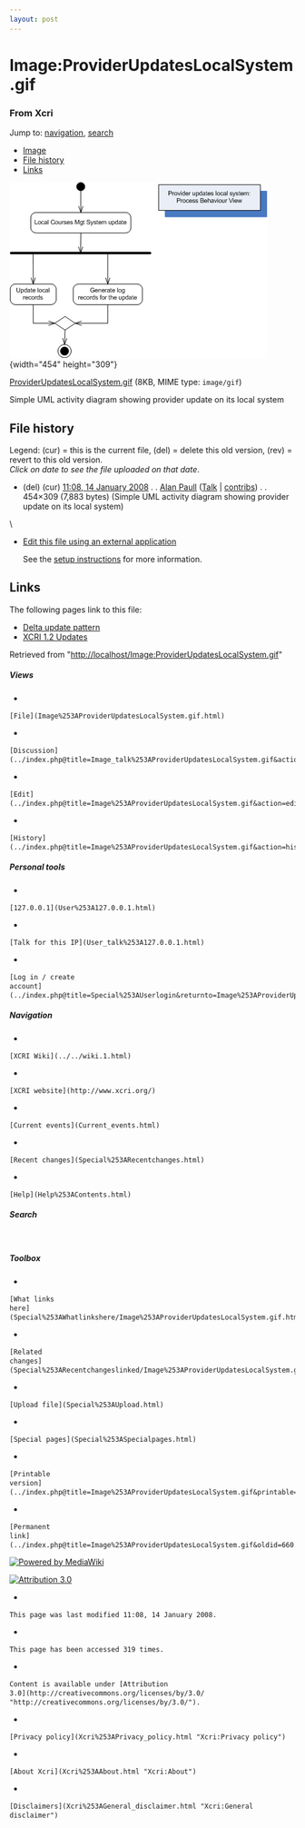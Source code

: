 ```yaml
---
layout: post
---
```








Image:ProviderUpdatesLocalSystem.gif 
====================================













### From Xcri 







Jump to:
[navigation](Image%253AProviderUpdatesLocalSystem.gif.html#column-one),
[search](Image%253AProviderUpdatesLocalSystem.gif.html#searchInput)



-   [Image](Image%253AProviderUpdatesLocalSystem.gif.html#file)
-   [File
    history](Image%253AProviderUpdatesLocalSystem.gif.html#filehistory)
-   [Links](Image%253AProviderUpdatesLocalSystem.gif.html#filelinks)



![Image:ProviderUpdatesLocalSystem.gif](../images/a/a8/ProviderUpdatesLocalSystem.gif){width="454"
height="309"}





[ProviderUpdatesLocalSystem.gif](../images/a/a8/ProviderUpdatesLocalSystem.gif "ProviderUpdatesLocalSystem.gif")‎
 (8KB, MIME type: `image/gif`)



Simple UML activity diagram showing provider update on its local system

File history 
------------

Legend: (cur) = this is the current file, (del) = delete this old
version, (rev) = revert to this old version.\
*Click on date to see the file uploaded on that date*.

-   (del) (cur) [11:08, 14 January
    2008](../images/a/a8/ProviderUpdatesLocalSystem.gif "/wiki/images/a/a8/ProviderUpdatesLocalSystem.gif") .
    . [Alan
    Paull](../index.php@title=User%253AAlan_Paull&action=edit.html "User:Alan Paull")
    ([Talk](../index.php@title=User_talk%253AAlan_Paull&action=edit.html "User talk:Alan Paull")
    |
    [contribs](Special%253AContributions/Alan_Paull.html "Special:Contributions/Alan Paull")) .
    . 454×309 (7,883 bytes) (Simple UML activity
    diagram showing provider update on its local system)

\
-   [Edit this file using an external
    application](../index.php@title=Image%253AProviderUpdatesLocalSystem.gif&action=edit&externaledit=true&mode=file "Image:ProviderUpdatesLocalSystem.gif")
    

    See the [setup
    instructions](http://meta.wikimedia.org/wiki/Help:External_editors "http://meta.wikimedia.org/wiki/Help:External_editors") for more information.

    

Links 
-----

The following pages link to this file:

-   [Delta update
    pattern](Delta_update_pattern.html "Delta update pattern")
-   [XCRI 1.2 Updates](XCRI_1.2_Updates.html "XCRI 1.2 Updates")



Retrieved from
"[http://localhost/Image:ProviderUpdatesLocalSystem.gif](Image%253AProviderUpdatesLocalSystem.gif.html)"

















##### Views



-   

    

    [File](Image%253AProviderUpdatesLocalSystem.gif.html)
-   

    

    [Discussion](../index.php@title=Image_talk%253AProviderUpdatesLocalSystem.gif&action=edit.html)
-   

    

    [Edit](../index.php@title=Image%253AProviderUpdatesLocalSystem.gif&action=edit.html)
-   

    

    [History](../index.php@title=Image%253AProviderUpdatesLocalSystem.gif&action=history.html)







##### Personal tools



-   

    

    [127.0.0.1](User%253A127.0.0.1.html)
-   

    

    [Talk for this IP](User_talk%253A127.0.0.1.html)
-   

    

    [Log in / create
    account](../index.php@title=Special%253AUserlogin&returnto=Image%253AProviderUpdatesLocalSystem.gif.html)











[](../../wiki.1.html "XCRI Wiki")





##### Navigation



-   

    

    [XCRI Wiki](../../wiki.1.html)
-   

    

    [XCRI website](http://www.xcri.org/)
-   

    

    [Current events](Current_events.html)
-   

    

    [Recent changes](Special%253ARecentchanges.html)
-   

    

    [Help](Help%253AContents.html)







##### Search





 









##### Toolbox



-   

    

    [What links
    here](Special%253AWhatlinkshere/Image%253AProviderUpdatesLocalSystem.gif.html)
-   

    

    [Related
    changes](Special%253ARecentchangeslinked/Image%253AProviderUpdatesLocalSystem.gif.html)
-   

    

    [Upload file](Special%253AUpload.html)
-   

    

    [Special pages](Special%253ASpecialpages.html)
-   

    

    [Printable
    version](../index.php@title=Image%253AProviderUpdatesLocalSystem.gif&printable=yes.html)
-   

    

    [Permanent
    link](../index.php@title=Image%253AProviderUpdatesLocalSystem.gif&oldid=660.html)















[![Powered by
MediaWiki](../skins/common/images/poweredby_mediawiki_88x31.png)](http://www.mediawiki.org/)





[![Attribution 3.0
](http://i.creativecommons.org/l/by/3.0/88x31.png)](http://creativecommons.org/licenses/by/3.0/)



-   

    

    This page was last modified 11:08, 14 January 2008.
-   

    

    This page has been accessed 319 times.
-   

    

    Content is available under [Attribution
    3.0](http://creativecommons.org/licenses/by/3.0/ "http://creativecommons.org/licenses/by/3.0/").
-   

    

    [Privacy policy](Xcri%253APrivacy_policy.html "Xcri:Privacy policy")
-   

    

    [About Xcri](Xcri%253AAbout.html "Xcri:About")
-   

    

    [Disclaimers](Xcri%253AGeneral_disclaimer.html "Xcri:General disclaimer")




